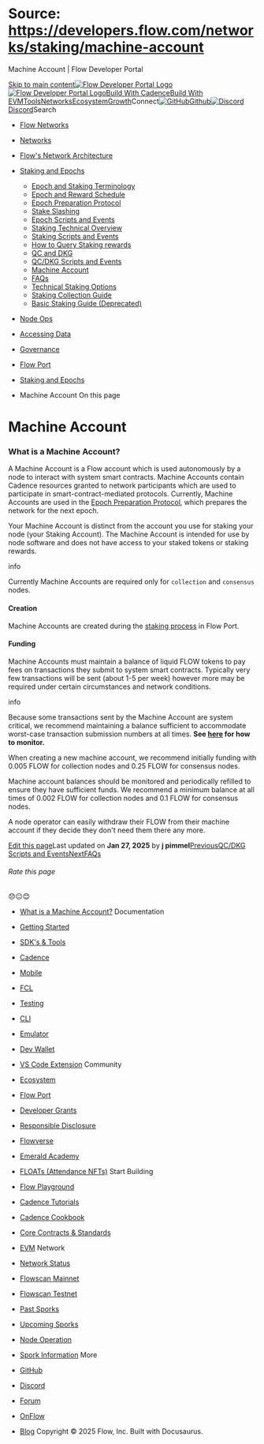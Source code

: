 # Source: https://developers.flow.com/networks/staking/machine-account




Machine Account | Flow Developer Portal





[Skip to main content](#__docusaurus_skipToContent_fallback)[![Flow Developer Portal Logo](/img/flow-docs-logo-dark.png)![Flow Developer Portal Logo](/img/flow-docs-logo-light.png)](/)[Build With Cadence](/build/flow)[Build With EVM](/evm/about)[Tools](/tools/flow-cli)[Networks](/networks/flow-networks)[Ecosystem](/ecosystem)[Growth](/growth)Connect[![GitHub]()Github](https://github.com/onflow)[![Discord]()Discord](https://discord.gg/flow)Search

* [Flow Networks](/networks/flow-networks)
* [Networks](/networks)
* [Flow's Network Architecture](/networks/network-architecture)
* [Staking and Epochs](/networks/staking)
  + [Epoch and Staking Terminology](/networks/staking/epoch-terminology)
  + [Epoch and Reward Schedule](/networks/staking/schedule)
  + [Epoch Preparation Protocol](/networks/staking/epoch-preparation)
  + [Stake Slashing](/networks/staking/stake-slashing)
  + [Epoch Scripts and Events](/networks/staking/epoch-scripts-events)
  + [Staking Technical Overview](/networks/staking/technical-overview)
  + [Staking Scripts and Events](/networks/staking/staking-scripts-events)
  + [How to Query Staking rewards](/networks/staking/staking-rewards)
  + [QC and DKG](/networks/staking/qc-dkg)
  + [QC/DKG Scripts and Events](/networks/staking/qc-dkg-scripts-events)
  + [Machine Account](/networks/staking/machine-account)
  + [FAQs](/networks/staking/faq)
  + [Technical Staking Options](/networks/staking/staking-options)
  + [Staking Collection Guide](/networks/staking/staking-collection)
  + [Basic Staking Guide (Deprecated)](/networks/staking/staking-guide)
* [Node Ops](/networks/node-ops)
* [Accessing Data](/networks/access-onchain-data)
* [Governance](/networks/governance)
* [Flow Port](/networks/flow-port)


* [Staking and Epochs](/networks/staking)
* Machine Account
On this page
# Machine Account

### What is a Machine Account?[​](#what-is-a-machine-account "Direct link to What is a Machine Account?")

A Machine Account is a Flow account which is used autonomously by a node to interact with
system smart contracts. Machine Accounts contain Cadence resources granted to network
participants which are used to participate in smart-contract-mediated protocols. Currently,
Machine Accounts are used in the [Epoch Preparation Protocol](/networks/staking/epoch-preparation),
which prepares the network for the next epoch.

Your Machine Account is distinct from the account you use for staking your node (your Staking Account).
The Machine Account is intended for use by node software and does not have access to your staked tokens or staking rewards.

info

Currently Machine Accounts are required only for `collection` and `consensus` nodes.

#### Creation[​](#creation "Direct link to Creation")

Machine Accounts are created during the [staking process](/networks/flow-port/staking-guide) in Flow Port.

#### Funding[​](#funding "Direct link to Funding")

Machine Accounts must maintain a balance of liquid FLOW tokens to pay fees on transactions they
submit to system smart contracts. Typically very few transactions will be sent (about 1-5 per week)
however more may be required under certain circumstances and network conditions.

info

Because some transactions sent by the Machine Account are system critical, we recommend maintaining
a balance sufficient to accommodate worst-case transaction submission numbers at all times. **See [here](/networks/node-ops/node-operation/monitoring-nodes#machine-account) for how to monitor.**

When creating a new machine account, we recommend initially funding with 0.005 FLOW for collection nodes and
0.25 FLOW for consensus nodes.

Machine account balances should be monitored and periodically refilled to ensure they have sufficient funds.
We recommend a minimum balance at all times of 0.002 FLOW for collection nodes and 0.1 FLOW for consensus nodes.

A node operator can easily withdraw their FLOW from their machine account if they decide they don't need them there any more.

[Edit this page](https://github.com/onflow/docs/tree/main/docs/networks/staking/11-machine-account.md)Last updated on **Jan 27, 2025** by **j pimmel**[PreviousQC/DKG Scripts and Events](/networks/staking/qc-dkg-scripts-events)[NextFAQs](/networks/staking/faq)
###### Rate this page

😞😐😊

* [What is a Machine Account?](#what-is-a-machine-account)
Documentation

* [Getting Started](/build/getting-started/contract-interaction)
* [SDK's & Tools](/tools)
* [Cadence](https://cadence-lang.org/docs/)
* [Mobile](/build/guides/mobile/overview)
* [FCL](/tools/clients/fcl-js)
* [Testing](/build/smart-contracts/testing)
* [CLI](/tools/flow-cli)
* [Emulator](/tools/emulator)
* [Dev Wallet](https://github.com/onflow/fcl-dev-wallet)
* [VS Code Extension](/tools/vscode-extension)
Community

* [Ecosystem](/ecosystem)
* [Flow Port](https://port.onflow.org/)
* [Developer Grants](https://github.com/onflow/developer-grants)
* [Responsible Disclosure](https://flow.com/flow-responsible-disclosure)
* [Flowverse](https://www.flowverse.co/)
* [Emerald Academy](https://academy.ecdao.org/)
* [FLOATs (Attendance NFTs)](https://floats.city/)
Start Building

* [Flow Playground](https://play.flow.com/)
* [Cadence Tutorials](https://cadence-lang.org/docs/tutorial/first-steps)
* [Cadence Cookbook](https://open-cadence.onflow.org)
* [Core Contracts & Standards](/build/core-contracts)
* [EVM](/evm/about)
Network

* [Network Status](https://status.onflow.org/)
* [Flowscan Mainnet](https://flowdscan.io/)
* [Flowscan Testnet](https://testnet.flowscan.io/)
* [Past Sporks](/networks/node-ops/node-operation/past-sporks)
* [Upcoming Sporks](/networks/node-ops/node-operation/upcoming-sporks)
* [Node Operation](/networks/node-ops)
* [Spork Information](/networks/node-ops/node-operation/spork)
More

* [GitHub](https://github.com/onflow)
* [Discord](https://discord.gg/flow)
* [Forum](https://forum.onflow.org/)
* [OnFlow](https://onflow.org/)
* [Blog](https://flow.com/blog)
Copyright © 2025 Flow, Inc. Built with Docusaurus.

